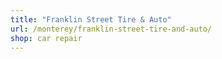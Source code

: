 ```yaml
---
title: "Franklin Street Tire & Auto"
url: /monterey/franklin-street-tire-and-auto/
shop: car repair
---
```

